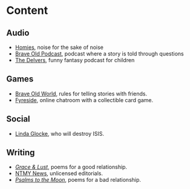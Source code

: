 # Content
## Audio
- [Homies](), noise for the sake of noise
- [Brave Old Podcast](), podcast where a story is told through questions
- [The Delvers](), funny fantasy podcast for children

## Games
- [Brave Old World](), rules for telling stories with friends.
- [Fyreside](), online chatroom with a collectible card game.

## Social
- [Linda Glocke](), who will destroy ISIS.

## Writing
- _[Grace & Lust]()_, poems for a good relationship.
- [NTMY News](), unlicensed editorials.
- _[Psalms to the Moon]()_, poems for a bad relationship.